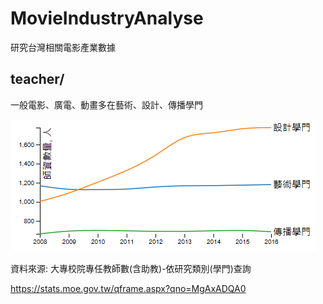 # MovieIndustryAnalyse
研究台灣相關電影產業數據

## teacher/
一般電影、廣電、動畫多在藝術、設計、傳播學門

 ![alt tag](teacher/programs.PNG)

資料來源:
大專校院專任教師數(含助教)-依研究類別(學門)查詢

https://stats.moe.gov.tw/qframe.aspx?qno=MgAxADQA0
